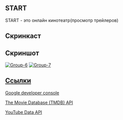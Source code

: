 ## **START**

START - это онлайн кинотеатр(просмотр трейлеров)

## Скринкаст 


## **Скриншот**
<a href="https://ibb.co/bdzPCh7"><img src="https://i.ibb.co/ysWXZTV/Group-6.jpg" alt="Group-6" border="0"></a>
<a href="https://ibb.co/qWvLs1k"><img src="https://i.ibb.co/KLJcqyF/Group-7.png" alt="Group-7" border="0"></a><br /><a target='_blank' href='https://imgbb.com/'>

## **Ссылки**

[Google developer console](https://console.cloud.google.com/)

[The Movie Database (TMDB) API](https://www.themoviedb.org)

[YouTube Data API](https://developers.google.com/youtube/v3?hl=ru)
